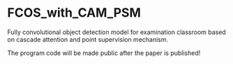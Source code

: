 # FCOS_with_CAM_PSM
Fully convolutional object detection model for examination classroom based on cascade attention and point supervision mechanism.

The program code will be made public after the paper is published!
